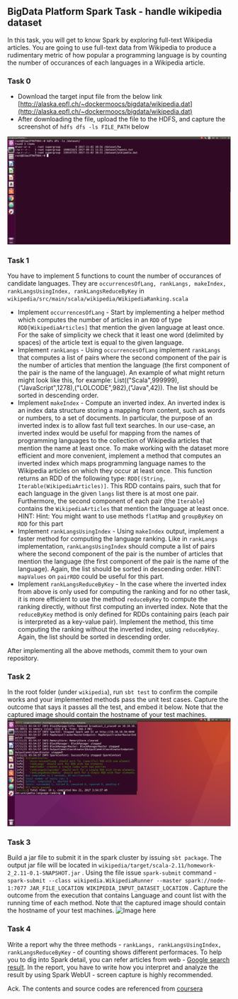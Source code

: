 ## BigData Platform Spark Task - handle wikipedia dataset

In this task, you will get to know Spark by exploring full-text Wikipedia articles. You are going to use full-text data from Wikipedia to produce a rudimentary metric of how popular a programming language is by counting the number of occurances of each languages in a Wikipedia article. 

### Task 0
* Download the target input file from the below link [http://alaska.epfl.ch/~dockermoocs/bigdata/wikipedia.dat](http://alaska.epfl.ch/~dockermoocs/bigdata/wikipedia.dat)
* After downloading the file, upload the file to the HDFS, and capture the screenshot of `hdfs dfs -ls FILE_PATH` below
<img src="스크린샷, 2017-11-02 19-58-20.png">

### Task 1
You have to implement 5 functions to count the number of occurances of candidate languages. They are `occurrencesOfLang, rankLangs, makeIndex, rankLangsUsingIndex, rankLangsReduceByKey` in `wikipedia/src/main/scala/wikipedia/WikipediaRanking.scala` 
* Implement `occurrencesOfLang` - Start by implementing a helper method which computes the number of articles in an `RDD` of type `RDD[WikipediaArticles]` that mention the given language at least once. For the sake of simplicity we check that it least one word (delimited by spaces) of the article text is equal to the given language.
* Implement `rankLangs` - Using `occurrencesOfLang` implement `rankLangs` that computes a list of pairs where the second component of the pair is the number of articles that mention the language (the first component of the pair is the name of the language). An example of what might return might look like this, for example: List(("Scala",999999),("JavaScript",1278),("LOLCODE",982),("Java",42)). The list should be sorted in descending order.
* Implement `makeIndex` - Compute an inverted index. An inverted index is an index data structure storing a mapping from content, such as words or numbers, to a set of documents. In particular, the purpose of an inverted index is to allow fast full text searches. In our use-case, an inverted index would be useful for mapping from the names of programming languages to the collection of Wikipedia articles that mention the name at least once. To make working with the dataset more efficient and more convenient, implement a method that computes an inverted index which maps programming language names to the Wikipedia articles on which they occur at least once. This function returns an RDD of the following type: `RDD[(String, Iterable(WikipediaArticles)]`. This RDD contains pairs, such that for each language in the given `langs` list there is at most one pair. Furthermore, the second component of each pair (the `Iterable`) contains the `WikipediaArticles` that mention the language at least once. HINT: Hint: You might want to use methods `flatMap` and `groupByKey` on `RDD` for this part
* Implement `rankLangsUsingIndex` - Using `makeIndex` output, implement a faster method for computing the language ranking. Like in `rankLangs` implementation, `rankLangsUsingIndex` should compute a list of pairs where the second component of the pair is the number of articles that mention the language (the first component of the pair is the name of the language). Again, the list should be sorted in descending order. HINT: `mapValues` on `pairRDD` could be useful for this part.
* Implement `rankLangsReduceByKey` - In the case where the inverted index from above is only used for computing the ranking and for no other task, it is more efficient to use the method `reduceByKey` to compute the ranking directly, without first computing an inverted index. Note that the `reduceByKey` method is only defined for RDDs containing pairs (each pair is interpreted as a key-value pair). Implement the method, this time computing the ranking without the inverted index, using `reduceByKey`. Again, the list should be sorted in descending order.

After implementing all the above methods, commit them to your own repository.

### Task 2
In the root folder (under `wikipedia`), run `sbt test` to confirm the compile works and your implemented methods pass the unit test cases. Capture the outcome that says it passes all the test, and embed it below. Note that the captured image should contain the hostname of your test machines.
<img src="스크린샷, 2017-11-21 12-55-33.png">

### Task 3
Build a jar file to submit it in the spark cluster by issuing `sbt package`. The output jar file will be located in `wikipedia/target/scala-2.11/homework-2_2.11-0.1-SNAPSHOT.jar` . Using the file issue `spark-submit` command - `spark-submit --class wikipedia.WikipediaRunner --master spark://node-1:7077 JAR_FILE_LOCATION WIKIPEDIA_INPUT_DATASET_LOCATION` .  Capture the outcome from the execution that contains Language and count list with the running time of each method. Note that the captured image should contain the hostname of your test machines.
![Image here]()

### Task 4
Write a report why the three methods - `rankLangs, rankLangsUsingIndex, rankLangsReduceByKey` - of counting shows different performaces. To help you to dig into Spark detail, you can refer articles from web - [Google search result](https://goo.gl/eFzMcm). In the report, you have to write how you interpret and analyze the result by using Spark WebUI - screen capture is highly recommended.

Ack. The contents and source codes are referenced from [coursera](https://www.coursera.org/learn/scala-spark-big-data/home/welcome)
